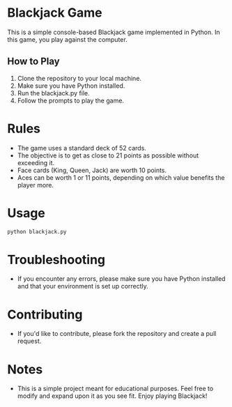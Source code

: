 # Blackjack Game

This is a simple console-based Blackjack game implemented in Python. In this game, you play against the computer.

## How to Play

1. Clone the repository to your local machine.
2. Make sure you have Python installed.
3. Run the blackjack.py file.
4. Follow the prompts to play the game.

# Rules

- The game uses a standard deck of 52 cards.
- The objective is to get as close to 21 points as possible without exceeding it.
- Face cards (King, Queen, Jack) are worth 10 points.
- Aces can be worth 1 or 11 points, depending on which value benefits the player more.

# Usage

```bash
python blackjack.py
```

# Troubleshooting

- If you encounter any errors, please make sure you have Python installed and that your environment is set up correctly.

# Contributing

- If you'd like to contribute, please fork the repository and create a pull request.

# Notes

- This is a simple project meant for educational purposes. Feel free to modify and expand upon it as you see fit. Enjoy playing Blackjack!

